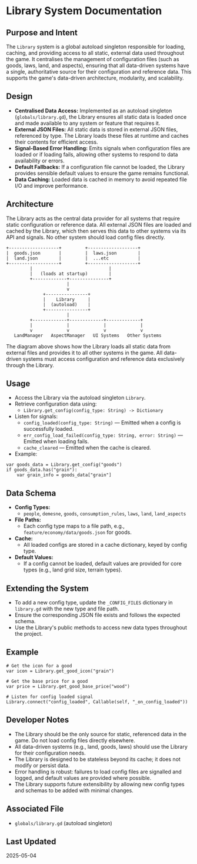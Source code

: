# Library System Documentation

## Purpose and Intent

The `Library` system is a global autoload singleton responsible for loading, caching, and providing access to all static, external data used throughout the game. It centralises the management of configuration files (such as goods, laws, land, and aspects), ensuring that all data-driven systems have a single, authoritative source for their configuration and reference data. This supports the game's data-driven architecture, modularity, and scalability.

## Design

- **Centralised Data Access:** Implemented as an autoload singleton (`globals/library.gd`), the Library ensures all static data is loaded once and made available to any system or feature that requires it.
- **External JSON Files:** All static data is stored in external JSON files, referenced by type. The Library loads these files at runtime and caches their contents for efficient access.
- **Signal-Based Error Handling:** Emits signals when configuration files are loaded or if loading fails, allowing other systems to respond to data availability or errors.
- **Default Fallbacks:** If a configuration file cannot be loaded, the Library provides sensible default values to ensure the game remains functional.
- **Data Caching:** Loaded data is cached in memory to avoid repeated file I/O and improve performance.

## Architecture

The Library acts as the central data provider for all systems that require static configuration or reference data. All external JSON files are loaded and cached by the Library, which then serves this data to other systems via its API and signals. No other system should load config files directly.

```
+-------------------+         +-------------------+
|  goods.json       |         |  laws.json        |
|  land.json        |         |  ...etc           |
+-------------------+         +-------------------+
         |                             |
         |   (loads at startup)        |
         +-------------+---------------+
                       |
                       v
              +----------------+
              |    Library     |
              |  (autoload)    |
              +----------------+
                       |
         +-------------+-------------+-------------+
         |             |             |             |
         v             v             v             v
   LandManager   AspectManager   UI Systems   Other Systems
```

The diagram above shows how the Library loads all static data from external files and provides it to all other systems in the game. All data-driven systems must access configuration and reference data exclusively through the Library.

## Usage

- Access the Library via the autoload singleton `Library`.
- Retrieve configuration data using:
  - `Library.get_config(config_type: String) -> Dictionary`
- Listen for signals:
  - `config_loaded(config_type: String)` — Emitted when a config is successfully loaded.
  - `err_config_load_failed(config_type: String, error: String)` — Emitted when loading fails.
  - `cache_cleared` — Emitted when the cache is cleared.
- Example:

```gdscript
var goods_data = Library.get_config("goods")
if goods_data.has("grain"):
    var grain_info = goods_data["grain"]
```

## Data Schema

- **Config Types:**
  - `people`, `demesne`, `goods`, `consumption_rules`, `laws`, `land`, `land_aspects`
- **File Paths:**
  - Each config type maps to a file path, e.g., `feature/economy/data/goods.json` for goods.
- **Cache:**
  - All loaded configs are stored in a cache dictionary, keyed by config type.
- **Default Values:**
  - If a config cannot be loaded, default values are provided for core types (e.g., land grid size, terrain types).

## Extending the System

- To add a new config type, update the `_CONFIG_FILES` dictionary in `library.gd` with the new type and file path.
- Ensure the corresponding JSON file exists and follows the expected schema.
- Use the Library's public methods to access new data types throughout the project.

## Example

```gdscript
# Get the icon for a good
var icon = Library.get_good_icon("grain")

# Get the base price for a good
var price = Library.get_good_base_price("wood")

# Listen for config loaded signal
Library.connect("config_loaded", Callable(self, "_on_config_loaded"))
```

## Developer Notes

- The Library should be the only source for static, referenced data in the game. Do not load config files directly elsewhere.
- All data-driven systems (e.g., land, goods, laws) should use the Library for their configuration needs.
- The Library is designed to be stateless beyond its cache; it does not modify or persist data.
- Error handling is robust: failures to load config files are signalled and logged, and default values are provided where possible.
- The Library supports future extensibility by allowing new config types and schemas to be added with minimal changes.

## Associated File
- `globals/library.gd` (autoload singleton)

## Last Updated
2025-05-04 